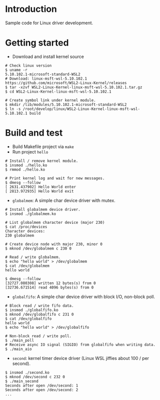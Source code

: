 # Introduction
Sample code for Linux driver development.

# Getting started
- Download and install kernel source
```shell
# Check linux version
$ uname -r
5.10.102.1-microsoft-standard-WSL2
# Download: linux-msft-wsl-5.10.102.1 https://github.com/microsoft/WSL2-Linux-Kernel/releases
$ tar -xzvf WSL2-Linux-Kernel-linux-msft-wsl-5.10.102.1.tar.gz
$ cd WSL2-Linux-Kernel-linux-msft-wsl-5.10.102.1

# Create symbol link under kernel module.
$ mkdir /lib/modules/5.10.102.1-microsoft-standard-WSL2
$ ln -s /root/develop/linux/WSL2-Linux-Kernel-linux-msft-wsl-5.10.102.1 build

```
# Build and test
- Build Makefile project via `make`
- Run project `hello`

```shell
# Install / remove kernel module.
$ insmod ./hello.ko
$ rmmod ./hello.ko

# Print kernel log and wait for new messages.
$ dmesg --follow
[ 2631.437902] Hello World enter
[ 2813.972935] Hello World exit
```
- `globalmem`: A simple char device driver with mutex.
```shell
# Install globalmem device driver.
$ insmod ./globalmem.ko

# List globalmem character device (major 230)
$ cat /proc/devices
Character devices:
230 globalmem

# Create device node with major 230, minor 0
$ mknod /dev/globalmem c 230 0

# Read / write globalmem.
$ echo "hello world" > /dev/globalmem
$ cat /dev/globalmem
hello world

$ dmesg --follow
[32727.080308] written 12 bytes(s) from 0
[32736.671514] read 4096 bytes(s) from 0
```

- `globalfifo`: A simple char device driver with block I/O, non-block poll.
```shell
# Block read / write fifo data.
$ insmod ./globalfifo.ko
$ mknod /dev/globalfifo c 231 0
$ cat /dev/globalfifo
hello world
$ echo "hello world" > /dev/globalfifo

# Non-block read / write poll.
$ ./main_poll
# Receive async IO signal (SIGIO) from globalfifo when writing data.
$ ./main_aio
```
- `second`: kernel timer device driver (Linux WSL jiffies about 100 / per second).
```shell
$ insmod ./second.ko
$ mknod /dev/second c 232 0
$ ./main_second
Seconds after open /dev/second: 1
Seconds after open /dev/second: 2
...
```
